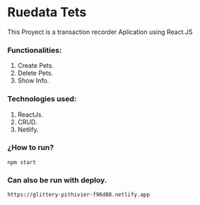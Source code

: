 ﻿# Ruedata Tets

This Proyect is a transaction recorder Aplication using React.JS

### Functionalities:
1. Create Pets.
2. Delete Pets.
3. Show Info.

### Technologies used:
1. ReactJs.
2. CRUD.
3. Netlify.

### ¿How to run?
    npm start
### Can also be run with deploy.
    https://glittery-pithivier-f96d88.netlify.app
    
